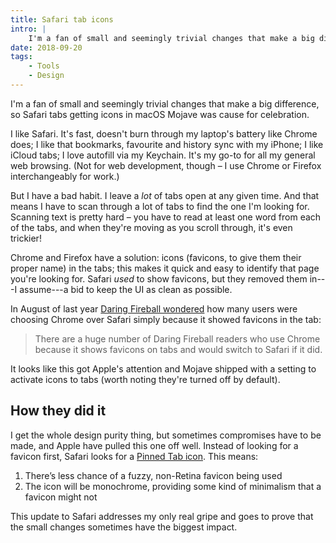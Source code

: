 ```yaml
---
title: Safari tab icons
intro: |
    I'm a fan of small and seemingly trivial changes that make a big difference, so Safari tabs getting icons in macOS Mojave was cause for celebration.
date: 2018-09-20
tags:
    - Tools
    - Design
---
```


I'm a fan of small and seemingly trivial changes that make a big difference, so Safari tabs getting icons in macOS Mojave was cause for celebration.

I like Safari. It's fast, doesn't burn through my laptop's battery like Chrome does; I like that bookmarks, favourite and history sync with my iPhone; I like iCloud tabs; I love autofill via my Keychain. It's my go-to for all my general web browsing. (Not for web development, though – I use Chrome or Firefox interchangeably for work.)

But I have a bad habit. I leave a *lot* of tabs open at any given time. And that means I have to scan through a lot of tabs to find the one I'm looking for. Scanning text is pretty hard – you have to read at least one word from each of the tabs, and when they're moving as you scroll through, it's even trickier!

Chrome and Firefox have a solution: icons (favicons, to give them their proper name) in the tabs; this makes it quick and easy to identify that page you're looking for. Safari *used* to show favicons, but they removed them in---I assume---a bid to keep the UI as clean as possible.

In August of last year [Daring Fireball wondered](https://daringfireball.net/2017/08/safari_should_display_favicons_in_its_tabs) how many users were choosing Chrome over Safari simply because it showed favicons in the tab:

> There are a huge number of Daring Fireball readers who use Chrome because it shows favicons on tabs and would switch to Safari if it did.

It looks like this got Apple's attention and Mojave shipped with a setting to activate icons to tabs (worth noting they're turned off by default).


## How they did it

I get the whole design purity thing, but sometimes compromises have to be made, and Apple have pulled this one off well. Instead of looking for a favicon first, Safari looks for a [Pinned Tab icon](https://developer.apple.com/library/archive/documentation/AppleApplications/Reference/SafariWebContent/pinnedTabs/pinnedTabs.html). This means:

1. There’s less chance of a fuzzy, non-Retina favicon being used
2. The icon will be monochrome, providing some kind of minimalism that a favicon might not

This update to Safari addresses my only real gripe and goes to prove that the small changes sometimes have the biggest impact.

